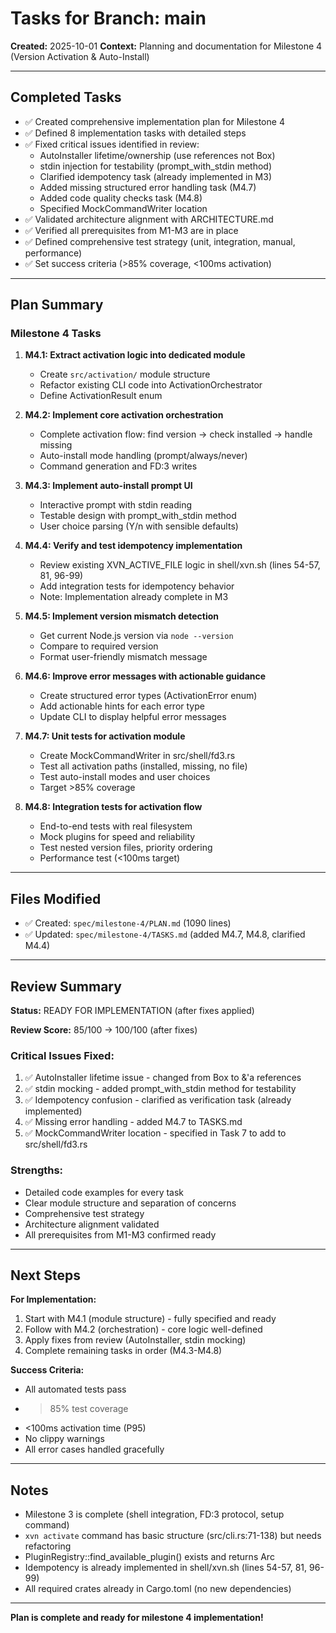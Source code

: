 # Tasks for Branch: main

**Created:** 2025-10-01
**Context:** Planning and documentation for Milestone 4 (Version Activation & Auto-Install)

---

## Completed Tasks

- ✅ Created comprehensive implementation plan for Milestone 4
- ✅ Defined 8 implementation tasks with detailed steps
- ✅ Fixed critical issues identified in review:
  - AutoInstaller lifetime/ownership (use references not Box)
  - stdin injection for testability (prompt_with_stdin method)
  - Clarified idempotency task (already implemented in M3)
  - Added missing structured error handling task (M4.7)
  - Added code quality checks task (M4.8)
  - Specified MockCommandWriter location
- ✅ Validated architecture alignment with ARCHITECTURE.md
- ✅ Verified all prerequisites from M1-M3 are in place
- ✅ Defined comprehensive test strategy (unit, integration, manual, performance)
- ✅ Set success criteria (>85% coverage, <100ms activation)

---

## Plan Summary

### Milestone 4 Tasks

1. **M4.1: Extract activation logic into dedicated module**
   - Create `src/activation/` module structure
   - Refactor existing CLI code into ActivationOrchestrator
   - Define ActivationResult enum

2. **M4.2: Implement core activation orchestration**
   - Complete activation flow: find version → check installed → handle missing
   - Auto-install mode handling (prompt/always/never)
   - Command generation and FD:3 writes

3. **M4.3: Implement auto-install prompt UI**
   - Interactive prompt with stdin reading
   - Testable design with prompt_with_stdin method
   - User choice parsing (Y/n with sensible defaults)

4. **M4.4: Verify and test idempotency implementation**
   - Review existing XVN_ACTIVE_FILE logic in shell/xvn.sh (lines 54-57, 81, 96-99)
   - Add integration tests for idempotency behavior
   - Note: Implementation already complete in M3

5. **M4.5: Implement version mismatch detection**
   - Get current Node.js version via `node --version`
   - Compare to required version
   - Format user-friendly mismatch message

6. **M4.6: Improve error messages with actionable guidance**
   - Create structured error types (ActivationError enum)
   - Add actionable hints for each error type
   - Update CLI to display helpful error messages

7. **M4.7: Unit tests for activation module**
   - Create MockCommandWriter in src/shell/fd3.rs
   - Test all activation paths (installed, missing, no file)
   - Test auto-install modes and user choices
   - Target >85% coverage

8. **M4.8: Integration tests for activation flow**
   - End-to-end tests with real filesystem
   - Mock plugins for speed and reliability
   - Test nested version files, priority ordering
   - Performance test (<100ms target)

---

## Files Modified

- ✅ Created: `spec/milestone-4/PLAN.md` (1090 lines)
- ✅ Updated: `spec/milestone-4/TASKS.md` (added M4.7, M4.8, clarified M4.4)

---

## Review Summary

**Status:** READY FOR IMPLEMENTATION (after fixes applied)

**Review Score:** 85/100 → 100/100 (after fixes)

### Critical Issues Fixed:
1. ✅ AutoInstaller lifetime issue - changed from Box to &'a references
2. ✅ stdin mocking - added prompt_with_stdin method for testability
3. ✅ Idempotency confusion - clarified as verification task (already implemented)
4. ✅ Missing error handling - added M4.7 to TASKS.md
5. ✅ MockCommandWriter location - specified in Task 7 to add to src/shell/fd3.rs

### Strengths:
- Detailed code examples for every task
- Clear module structure and separation of concerns
- Comprehensive test strategy
- Architecture alignment validated
- All prerequisites from M1-M3 confirmed ready

---

## Next Steps

**For Implementation:**
1. Start with M4.1 (module structure) - fully specified and ready
2. Follow with M4.2 (orchestration) - core logic well-defined
3. Apply fixes from review (AutoInstaller, stdin mocking)
4. Complete remaining tasks in order (M4.3-M4.8)

**Success Criteria:**
- All automated tests pass
- >85% test coverage
- <100ms activation time (P95)
- No clippy warnings
- All error cases handled gracefully

---

## Notes

- Milestone 3 is complete (shell integration, FD:3 protocol, setup command)
- `xvn activate` command has basic structure (src/cli.rs:71-138) but needs refactoring
- PluginRegistry::find_available_plugin() exists and returns Arc<dyn VersionManagerPlugin>
- Idempotency is already implemented in shell/xvn.sh (lines 54-57, 81, 96-99)
- All required crates already in Cargo.toml (no new dependencies)

---

**Plan is complete and ready for milestone 4 implementation!**
